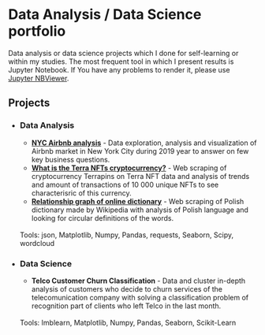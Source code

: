 <h1> Data Analysis / Data Science portfolio</h1>

Data analysis or data science projects which I done for self-learning or within my studies. The most frequent tool in which I present results is Jupyter Notebook. If You have any problems to render it, please use <a href="https://nbviewer.org/">Jupyter NBViewer</a>.

<h2>Projects</h2>

<ul><li><h3>Data Analysis</h3>

<ul>
<li><b><a href="https://github.com/jacobolyst/Data_analysis-Data_science_portfolio/tree/main/NYC%20Aribnb%20Analysis">NYC Airbnb analysis</a></b> - Data exploration, analysis and visualization of Airbnb market in New York City during 2019 year to answer on few key business questions.</li>
</ul>

<ul>
<li><b><a href="https://github.com/jacobolyst/Data_analysis-Data_science_portfolio/tree/main/NYC%20Aribnb%20Analysis">What is the Terra NFTs cryptocurrency?</a></b> - Web scraping of cryptocurrency Terrapins on Terra NFT data and analysis of trends and amount of transactions of 10 000 unique NFTs to see characterisric of this currency.</li>
</ul>

<ul>
<li><b><a href="https://github.com/jacobolyst/Data_analysis-Data_science_portfolio/tree/main/NYC%20Aribnb%20Analysis">Relationship graph of online dictionary</a></b> - Web scraping of Polish dictionary made by Wikipedia with analysis of Polish language and looking for circular definitions of the words.</li>
</ul>

<br>
Tools: json, Matplotlib, Numpy, Pandas, requests, Seaborn, Scipy, wordcloud
</ul>

<ul><li><h3>Data Science</h3>

<ul>
<li><b>Telco Customer Churn Classification</b> - Data and cluster in-depth analysis of customers who decide to churn services of the telecomunication company with solving a classification problem of recognition part of clients who left Telco in the last month.</li></li>
</ul>

<br>
Tools: Imblearn, Matplotlib, Numpy, Pandas, Seaborn, Scikit-Learn
